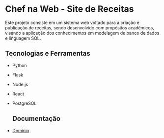 # Chef na Web - Site de Receitas

Este projeto consiste em um sistema web voltado para a criação e publicação de receitas, sendo desenvolvido com propósitos acadêmicos, visando a aplicação dos conhecimentos em modelagem de banco de dados e linguagem SQL.

## Tecnologias e Ferramentas

- Python
- Flask
- Node.js
- React
- PostgreSQL

  ## Documentação
- [Domínio](domínio.md)
  
